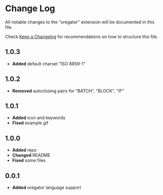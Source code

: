 # Change Log
All notable changes to the "oregator" extension will be documented in this file.

Check [Keep a Changelog](http://keepachangelog.com/) for recommendations on how to structure this file.

## 1.0.3
- **Added** default charset "ISO 8859-1"

## 1.0.2
- **Removed** autoclosing pairs for "BATCH", "BLOCK", "IF" 

## 1.0.1
- **Added** icon and keywords 
- **Fixed** example gif

## 1.0.0
- **Added** repo
- **Changed** README
- **Fixed** some files

## 0.0.1
- **Added** oregator language support